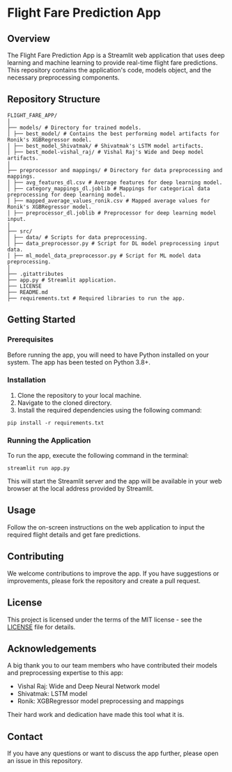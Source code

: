 # Flight Fare Prediction App

## Overview

The Flight Fare Prediction App is a Streamlit web application that uses deep learning and machine learning to provide real-time flight fare predictions. This repository contains the application's code, models object, and the necessary preprocessing components.

## Repository Structure
```
FLIGHT_FARE_APP/
│
├── models/ # Directory for trained models.
│ ├── best_model/ # Contains the best performing model artifacts for Ronik's XGBRegressor model.
│ ├── best_model_Shivatmak/ # Shivatmak's LSTM model artifacts.
│ ├── best_model-vishal_raj/ # Vishal Raj's Wide and Deep model artifacts.
│
├── preprocessor and mappings/ # Directory for data preprocessing and mappings.
│ ├── avg_features_dl.csv # Average features for deep learning model.
│ ├── category_mappings_dl.joblib # Mappings for categorical data preprocessing for deep learning model.
│ ├── mapped_average_values_ronik.csv # Mapped average values for Ronik's XGBRegressor model.
│ ├── preprocessor_dl.joblib # Preprocessor for deep learning model input.
│
├── src/
│ ├── data/ # Scripts for data preprocessing.
│ ├── data_preprocessor.py # Script for DL model preprocessing input data.
│ ├── ml_model_data_preprocessor.py # Script for ML model data preprocessing.
│
├── .gitattributes
├── app.py # Streamlit application.
├── LICENSE
├── README.md
├── requirements.txt # Required libraries to run the app.
```

## Getting Started

### Prerequisites

Before running the app, you will need to have Python installed on your system. The app has been tested on Python 3.8+.

### Installation

1. Clone the repository to your local machine.
2. Navigate to the cloned directory.
3. Install the required dependencies using the following command:

`pip install -r requirements.txt`

### Running the Application

To run the app, execute the following command in the terminal:

`streamlit run app.py`


This will start the Streamlit server and the app will be available in your web browser at the local address provided by Streamlit.

## Usage

Follow the on-screen instructions on the web application to input the required flight details and get fare predictions.

## Contributing

We welcome contributions to improve the app. If you have suggestions or improvements, please fork the repository and create a pull request.

## License

This project is licensed under the terms of the MIT license - see the [LICENSE](LICENSE) file for details.

## Acknowledgements

A big thank you to our team members who have contributed their models and preprocessing expertise to this app:

- Vishal Raj: Wide and Deep Neural Network model
- Shivatmak: LSTM model
- Ronik: XGBRegressor model preprocessing and mappings

Their hard work and dedication have made this tool what it is.

## Contact

If you have any questions or want to discuss the app further, please open an issue in this repository.